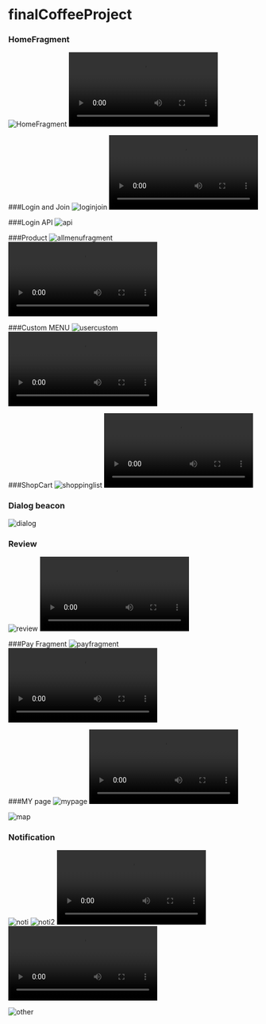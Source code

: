 # finalCoffeeProject

### HomeFragment
![HomeFragment](image/home.png)
![mp4](image/newScreenshot/HomeFragment.mp4)


###Login and Join
![loginjoin](image/loginjoin.png)
![mp4](image/newScreenshot/join_login×1.0.mp4)

###Login API
![api](image/finalPpt_13.png)


###Product
![allmenufragment](image/finalPpt_14.png)
![mp4](image/newScreenshot/AllMenuFragment.mp4)


###Custom MENU
![usercustom](image/finalPpt_15.png)
![mp4](image/newScreenshot/UserCustomFragment.mp4)


###ShopCart
![shoppinglist](image/finalPpt_16.png)
![mp4](image/newScreenshot/UserCustomFragment.mp4)

### Dialog beacon
![dialog](image/finalPpt_17.png)

### Review
![review](image/finalPpt_18.png)
![mp4](image/newScreenshot/Comment.mp4)

###Pay Fragment
![payfragment](image/finalPpt_19.png)
![mp4](image/newScreenshot/payFragment.mp4)

###MY page
![mypage](image/finalPpt_20.png)
![mp4](image/newScreenshot/Screen_Recording_20211125-174730_ssafyCafe.mp4)

![map](image/finalPpt_21.png)

### Notification
![noti](image/finalPpt_22.png)
![noti2](image/finalPpt_23.png)
![mp4](image/newScreenshot/notification-firstOrder.mp4)
![mp4](image/newScreenshot/Notification-background_broadcast_category.mp4)


![other](image/finalPpt_24.png)
